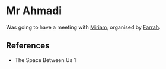 # Mr Ahmadi
Was going to have a meeting with [Miriam](wiki/Person/Miriam.md), organised by [Farrah](wiki/Farrah).

## References
- The Space Between Us 1
